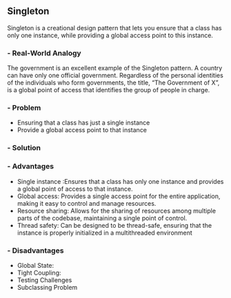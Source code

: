 ## Singleton 

Singleton is a creational design pattern that lets you ensure that a class has only one instance, while providing a global access point to this instance.

### - Real-World Analogy

The government is an excellent example of the Singleton pattern. A country can have only one official government. Regardless of the personal identities of the individuals who form governments, the title, “The Government of X”, is a global point of access that identifies the group of people in charge.


### - Problem
- Ensuring that a class has just a single instance
- Provide a global access point to that instance

### - Solution

### - Advantages 
- Single instance :Ensures that a class has only one instance and provides a global point of access to that instance.
- Global access: Provides a single access point for the entire application, making it easy to control and manage resources.
- Resource sharing: Allows for the sharing of resources among multiple parts of the codebase, maintaining a single point of control.
- Thread safety: Can be designed to be thread-safe, ensuring that the instance is properly initialized in a multithreaded environment


### - Disadvantages
- Global State:
- Tight Coupling: 
- Testing Challenges
- Subclassing Problem